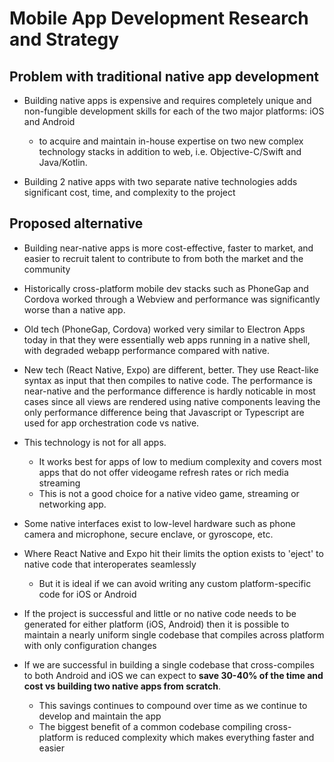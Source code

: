 # Mobile App Development Research and Strategy

## Problem with traditional native app development

* Building native apps is expensive and requires completely unique and non-fungible development skills for each of the two major platforms: iOS and Android 
  * to acquire and maintain in-house expertise on two new complex technology stacks in addition to web, i.e. Objective-C/Swift and Java/Kotlin.

* Building 2 native apps with two separate native technologies adds significant cost, time, and complexity to the project

## Proposed alternative

* Building near-native apps is more cost-effective, faster to market, and easier to recruit talent to contribute to from both the market and the community

* Historically cross-platform mobile dev stacks such as PhoneGap and Cordova worked through a Webview and performance was significantly worse than a native app. 

* Old tech (PhoneGap, Cordova) worked very similar to Electron Apps today in that they were essentially web apps running in a native shell, with degraded webapp performance compared with native.

* New tech (React Native, Expo) are different, better. They use React-like syntax as input that then compiles to native code. The performance is near-native and the performance difference is hardly noticable in most cases since all views are rendered using native components leaving the only performance difference being that Javascript or Typescript are used for app orchestration code vs native.

* This technology is not for all apps. 
  * It works best for apps of low to medium complexity and covers most apps that do not offer videogame refresh rates or rich media streaming
  * This is not a good choice for a native video game, streaming  or networking app. 

* Some native interfaces exist to low-level hardware such as phone camera and microphone, secure enclave, or gyroscope, etc.
* Where React Native and Expo hit their limits the option exists to 'eject' to native code that interoperates seamlessly
  * But it is ideal if we can avoid writing any custom platform-specific code for iOS or Android

* If the project is successful and little or no native code needs to be generated for either platform (iOS, Android) then it is possible to maintain a nearly uniform single codebase that compiles across platform with only configuration changes

* If we are successful in building a single codebase that cross-compiles to both Android and iOS we can expect to **save 30-40% of the time and cost vs building two native apps from scratch**. 
  * This savings continues to compound over time as we continue to develop and maintain the app
  * The biggest benefit of a common codebase compiling cross-platform is reduced complexity which makes everything faster and easier


